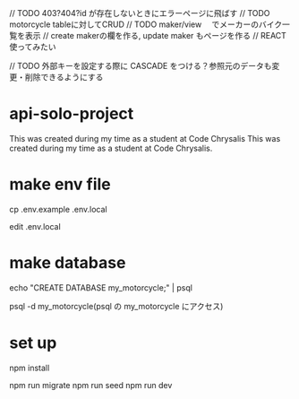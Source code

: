 // TODO 403?404?id が存在しないときにエラーページに飛ばす
// TODO motorcycle tableに対してCRUD
// TODO maker/view 　でメーカーのバイク一覧を表示
// create makerの欄を作る, update maker もページを作る
// REACT 使ってみたい

// TODO 外部キーを設定する際に CASCADE をつける？参照元のデータも変更・削除できるようにする

# api-solo-project

This was created during my time as a student at Code Chrysalis
This was created during my time as a student at Code Chrysalis.

# make env file

cp .env.example .env.local

edit .env.local

# make database

echo "CREATE DATABASE my_motorcycle;" | psql

psql -d my_motorcycle(psql の my_motorcycle にアクセス)

# set up

npm install

npm run migrate
npm run seed
npm run dev
